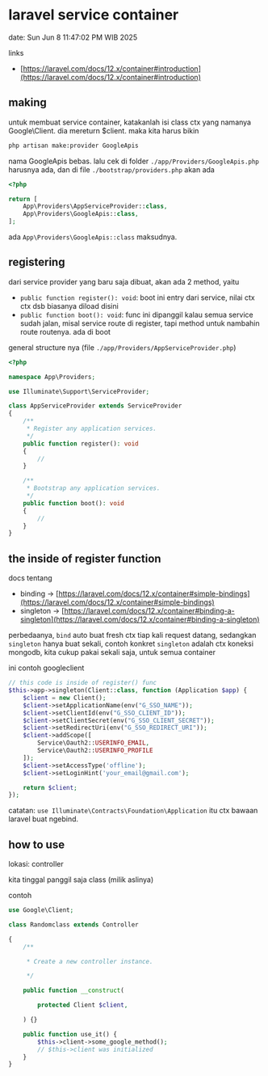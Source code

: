 # laravel service container

date: Sun Jun  8 11:47:02 PM WIB 2025

links

- [https://laravel.com/docs/12.x/container#introduction](https://laravel.com/docs/12.x/container#introduction)

## making
untuk membuat service container, katakanlah isi class ctx yang namanya Google\Client. dia mereturn $client. maka kita harus bikin

```sh
php artisan make:provider GoogleApis
```

nama GoogleApis bebas. lalu cek di folder `./app/Providers/GoogleApis.php` harusnya ada, dan di file `./bootstrap/providers.php` akan ada 

```php
<?php

return [
    App\Providers\AppServiceProvider::class,
    App\Providers\GoogleApis::class,
];

```

ada `App\Providers\GoogleApis::class` maksudnya.

## registering

dari service provider yang baru saja dibuat, akan ada 2 method, yaitu

- `public function register(): void`: boot ini entry dari service, nilai ctx ctx dsb biasanya diload disini
- `public function boot(): void`: func ini dipanggil kalau semua service sudah jalan, misal service route di register, tapi method untuk nambahin route routenya. ada di boot

general structure nya (file `./app/Providers/AppServiceProvider.php`)

```php
<?php

namespace App\Providers;

use Illuminate\Support\ServiceProvider;

class AppServiceProvider extends ServiceProvider
{
    /**
     * Register any application services.
     */
    public function register(): void
    {
        //
    }

    /**
     * Bootstrap any application services.
     */
    public function boot(): void
    {
        //
    }
}

```

## the inside of register function

docs tentang 
- binding -> [https://laravel.com/docs/12.x/container#simple-bindings](https://laravel.com/docs/12.x/container#simple-bindings)
- singleton -> [https://laravel.com/docs/12.x/container#binding-a-singleton](https://laravel.com/docs/12.x/container#binding-a-singleton)

perbedaanya, `bind` auto buat fresh ctx tiap kali request datang, sedangkan `singleton` hanya buat sekali, contoh konkret `singleton` adalah ctx koneksi mongodb, kita cukup pakai sekali saja, untuk semua container

ini contoh googleclient

```php
// this code is inside of register() func
$this->app->singleton(Client::class, function (Application $app) {
    $client = new Client();
    $client->setApplicationName(env("G_SSO_NAME"));
    $client->setClientId(env("G_SSO_CLIENT_ID"));
    $client->setClientSecret(env("G_SSO_CLIENT_SECRET"));
    $client->setRedirectUri(env("G_SSO_REDIRECT_URI"));
    $client->addScope([
        Service\Oauth2::USERINFO_EMAIL,
        Service\Oauth2::USERINFO_PROFILE
    ]);
    $client->setAccessType('offline');
    $client->setLoginHint('your_email@gmail.com');

    return $client;
});
```

catatan: `use Illuminate\Contracts\Foundation\Application` itu ctx bawaan laravel buat ngebind.

## how to use
lokasi: controller

kita tinggal panggil saja class (milik aslinya)

contoh

```php
use Google\Client;

class Randomclass extends Controller

{
    /**

     * Create a new controller instance.

     */

    public function __construct(

        protected Client $client,

    ) {}

    public function use_it() {
    	$this->client->some_google_method();
        // $this->client was initialized
    }
}
```